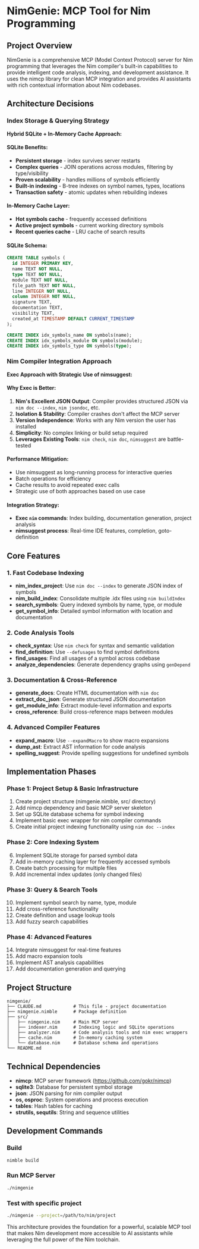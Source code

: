 # NimGenie: MCP Tool for Nim Programming

## Project Overview
NimGenie is a comprehensive MCP (Model Context Protocol) server for Nim programming that leverages the Nim compiler's built-in capabilities to provide intelligent code analysis, indexing, and development assistance. It uses the nimcp library for clean MCP integration and provides AI assistants with rich contextual information about Nim codebases.

## Architecture Decisions

### Index Storage & Querying Strategy

**Hybrid SQLite + In-Memory Cache Approach:**

#### SQLite Benefits:
- **Persistent storage** - index survives server restarts
- **Complex queries** - JOIN operations across modules, filtering by type/visibility
- **Proven scalability** - handles millions of symbols efficiently
- **Built-in indexing** - B-tree indexes on symbol names, types, locations
- **Transaction safety** - atomic updates when rebuilding indexes

#### In-Memory Cache Layer:
- **Hot symbols cache** - frequently accessed definitions
- **Active project symbols** - current working directory symbols
- **Recent queries cache** - LRU cache of search results

#### SQLite Schema:
```sql
CREATE TABLE symbols (
  id INTEGER PRIMARY KEY,
  name TEXT NOT NULL,
  type TEXT NOT NULL,
  module TEXT NOT NULL,  
  file_path TEXT NOT NULL,
  line INTEGER NOT NULL,
  column INTEGER NOT NULL,
  signature TEXT,
  documentation TEXT,
  visibility TEXT,
  created_at TIMESTAMP DEFAULT CURRENT_TIMESTAMP
);

CREATE INDEX idx_symbols_name ON symbols(name);
CREATE INDEX idx_symbols_module ON symbols(module);
CREATE INDEX idx_symbols_type ON symbols(type);
```

### Nim Compiler Integration Approach

**Exec Approach with Strategic Use of nimsuggest:**

#### Why Exec is Better:
1. **Nim's Excellent JSON Output**: Compiler provides structured JSON via `nim doc --index`, `nim jsondoc`, etc.
2. **Isolation & Stability**: Compiler crashes don't affect the MCP server
3. **Version Independence**: Works with any Nim version the user has installed
4. **Simplicity**: No complex linking or build setup required
5. **Leverages Existing Tools**: `nim check`, `nim doc`, `nimsuggest` are battle-tested

#### Performance Mitigation:
- Use nimsuggest as long-running process for interactive queries
- Batch operations for efficiency
- Cache results to avoid repeated exec calls
- Strategic use of both approaches based on use case

#### Integration Strategy:
- **Exec `nim` commands**: Index building, documentation generation, project analysis
- **nimsuggest process**: Real-time IDE features, completion, goto-definition

## Core Features

### 1. Fast Codebase Indexing
- **nim_index_project**: Use `nim doc --index` to generate JSON index of symbols
- **nim_build_index**: Consolidate multiple .idx files using `nim buildIndex`
- **search_symbols**: Query indexed symbols by name, type, or module
- **get_symbol_info**: Detailed symbol information with location and documentation

### 2. Code Analysis Tools
- **check_syntax**: Use `nim check` for syntax and semantic validation
- **find_definition**: Use `--defusages` to find symbol definitions
- **find_usages**: Find all usages of a symbol across codebase
- **analyze_dependencies**: Generate dependency graphs using `genDepend`

### 3. Documentation & Cross-Reference
- **generate_docs**: Create HTML documentation with `nim doc`
- **extract_doc_json**: Generate structured JSON documentation
- **get_module_info**: Extract module-level information and exports
- **cross_reference**: Build cross-reference maps between modules

### 4. Advanced Compiler Features
- **expand_macro**: Use `--expandMacro` to show macro expansions
- **dump_ast**: Extract AST information for code analysis
- **spelling_suggest**: Provide spelling suggestions for undefined symbols

## Implementation Phases

### Phase 1: Project Setup & Basic Infrastructure
1. Create project structure (nimgenie.nimble, src/ directory)
2. Add nimcp dependency and basic MCP server skeleton
3. Set up SQLite database schema for symbol indexing
4. Implement basic exec wrapper for nim compiler commands
5. Create initial project indexing functionality using `nim doc --index`

### Phase 2: Core Indexing System
6. Implement SQLite storage for parsed symbol data
7. Add in-memory caching layer for frequently accessed symbols
8. Create batch processing for multiple files
9. Add incremental index updates (only changed files)

### Phase 3: Query & Search Tools
10. Implement symbol search by name, type, module
11. Add cross-reference functionality
12. Create definition and usage lookup tools
13. Add fuzzy search capabilities

### Phase 4: Advanced Features
14. Integrate nimsuggest for real-time features
15. Add macro expansion tools
16. Implement AST analysis capabilities
17. Add documentation generation and querying

## Project Structure
```
nimgenie/
├── CLAUDE.md            # This file - project documentation
├── nimgenie.nimble      # Package definition
├── src/
│   ├── nimgenie.nim     # Main MCP server
│   ├── indexer.nim      # Indexing logic and SQLite operations
│   ├── analyzer.nim     # Code analysis tools and nim exec wrappers
│   ├── cache.nim        # In-memory caching system
│   └── database.nim     # Database schema and operations
└── README.md
```

## Technical Dependencies
- **nimcp**: MCP server framework (https://github.com/gokr/nimcp)
- **sqlite3**: Database for persistent symbol storage
- **json**: JSON parsing for nim compiler output
- **os, osproc**: System operations and process execution
- **tables**: Hash tables for caching
- **strutils, sequtils**: String and sequence utilities

## Development Commands

### Build
```bash
nimble build
```

### Run MCP Server
```bash
./nimgenie
```

### Test with specific project
```bash
./nimgenie --project=/path/to/nim/project
```

This architecture provides the foundation for a powerful, scalable MCP tool that makes Nim development more accessible to AI assistants while leveraging the full power of the Nim toolchain.